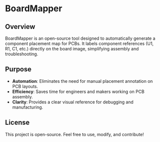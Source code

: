 # BoardMapper

## Overview
BoardMapper is an open-source tool designed to automatically generate a component placement map for PCBs. It labels component references (U1, R1, C1, etc.) directly on the board image, simplifying assembly and troubleshooting.

## Purpose
- **Automation**: Eliminates the need for manual placement annotation on PCB layouts.
- **Efficiency**: Saves time for engineers and makers working on PCB assembly.
- **Clarity**: Provides a clear visual reference for debugging and manufacturing.

## License
This project is open-source. Feel free to use, modify, and contribute!

